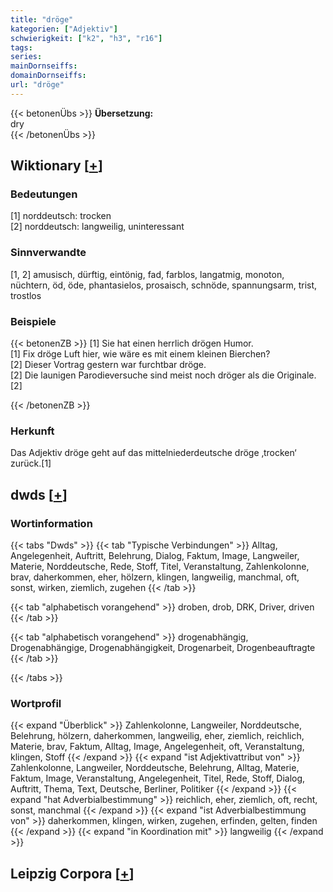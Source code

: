 ```yaml
---
title: "dröge"
kategorien: ["Adjektiv"]
schwierigkeit: ["k2", "h3", "r16"]
tags:
series:
mainDornseiffs:
domainDornseiffs:
url: "dröge"
---
```


{{< betonenÜbs >}}
**Übersetzung:**  
dry  
{{< /betonenÜbs >}}

## Wiktionary [[+](https://de.wiktionary.org/wiki/dröge)]

### Bedeutungen
[1] norddeutsch: trocken  
[2] norddeutsch: langweilig, uninteressant  

### Sinnverwandte
[1, 2] amusisch, dürftig, eintönig, fad, farblos, langatmig, monoton, nüchtern, öd, öde, phantasielos, prosaisch, schnöde, spannungsarm, trist, trostlos  

### Beispiele
{{< betonenZB >}}
[1] Sie hat einen herrlich drögen Humor.  
[1] Fix dröge Luft hier, wie wäre es mit einem kleinen Bierchen?  
[2] Dieser Vortrag gestern war furchtbar dröge.  
[2] Die launigen Parodieversuche sind meist noch dröger als die Originale.[2]  

{{< /betonenZB >}}
### Herkunft
Das Adjektiv dröge geht auf das mittelniederdeutsche dröge ‚trocken‘ zurück.[1]  



## dwds [[+](https://www.dwds.de/wb/dröge)]

### Wortinformation
{{< tabs "Dwds" >}}
{{< tab "Typische Verbindungen" >}}
Alltag, Angelegenheit, Auftritt, Belehrung, Dialog, Faktum, Image, Langweiler, Materie, Norddeutsche, Rede, Stoff, Titel, Veranstaltung, Zahlenkolonne, brav, daherkommen, eher, hölzern, klingen, langweilig, manchmal, oft, sonst, wirken, ziemlich, zugehen
{{< /tab >}}

{{< tab "alphabetisch vorangehend" >}}
droben, drob, DRK, Driver, driven
{{< /tab >}}

{{< tab "alphabetisch vorangehend" >}}
drogenabhängig, Drogenabhängige, Drogenabhängigkeit, Drogenarbeit, Drogenbeauftragte
{{< /tab >}}

{{< /tabs >}}

### Wortprofil
{{< expand "Überblick" >}} Zahlenkolonne, Langweiler, Norddeutsche, Belehrung, hölzern, daherkommen, langweilig, eher, ziemlich, reichlich, Materie, brav, Faktum, Alltag, Image, Angelegenheit, oft, Veranstaltung, klingen, Stoff {{< /expand >}}
{{< expand "ist Adjektivattribut von" >}} Zahlenkolonne, Langweiler, Norddeutsche, Belehrung, Alltag, Materie, Faktum, Image, Veranstaltung, Angelegenheit, Titel, Rede, Stoff, Dialog, Auftritt, Thema, Text, Deutsche, Berliner, Politiker {{< /expand >}}
{{< expand "hat Adverbialbestimmung" >}} reichlich, eher, ziemlich, oft, recht, sonst, manchmal {{< /expand >}}
{{< expand "ist Adverbialbestimmung von" >}} daherkommen, klingen, wirken, zugehen, erfinden, gelten, finden {{< /expand >}}
{{< expand "in Koordination mit" >}} langweilig {{< /expand >}}

## Leipzig Corpora [[+](https://corpora.uni-leipzig.de/en/res?word=dröge&corpusId=deu_newscrawl-public_2018)]

